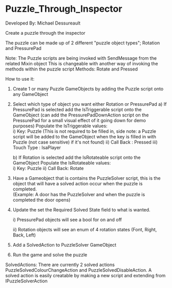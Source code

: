 # Puzzle_Through_Inspector

Developed By: Michael Dessureault

Create a puzzle through the inspector

The puzzle can be made up of 2 different "puzzle object types"; Rotation and PressurePad

Note: The Puzzle scripts are being invoked with SendMessage from the related Mixin object
      This is changeable with another way of invoking the methods within the puzzle script
	  Methods: Rotate and Pressed

How to use it:

 1. Create 1 or many Puzzle GameObjects by adding the Puzzle script onto any GameObject
 
 2. Select which type of object you want either Rotation or PressurePad
    a) If PressurePad is selected add the IsTriggerable script onto the GameObject (can add the PressurePadDownAction script on the PressurePad for a small visual effect of it going down for demo purposes)
 	Populate the IsTriggerable values:	
 	  i)   Key: Puzzle (This is not required to be filled in, side note: a Puzzle script will be added to the GameObject when the key is filled in with Puzzle (not case sensitive) if it's not found)
 	  ii)  Call Back : Pressed
 	  iii) Touch Type : IsaPlayer
 
    b) If Rotation is selected add the IsRotateable script onto the GameObject
 	Populate the IsRotateable values:	
 	  i)  Key: Puzzle
 	  ii) Call Back: Rotate

 2. Have a Gameobject that is contains the PuzzleSolver script, this is the object that will have a solved action occur when the puzzle is completed.  
    (Example: A door has the PuzzleSolver and when the puzzle is completed the door opens)

 3. Update the set the Required Solved State field to what is wanted.  
    
    i) PressurePad objects will see a bool for on and off
    
    ii) Rotation objects will see an enum of 4 rotation states (Font, Right, Back, Left)

 4. Add a SolvedAction to PuzzleSolver GameObject
 
 5. Run the game and solve the puzzle

 SolvedActions: 
  There are currently 2 solved actions PuzzleSolvedColourChangeAction and PuzzleSolvedDisableAction.
  A solved action is easily creatable by making a new script and extending from IPuzzleSolverAction
